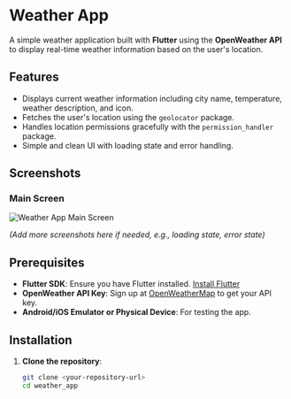# Weather App

A simple weather application built with **Flutter** using the **OpenWeather API** to display real-time weather information based on the user's location.

## Features
- Displays current weather information including city name, temperature, weather description, and icon.
- Fetches the user's location using the `geolocator` package.
- Handles location permissions gracefully with the `permission_handler` package.
- Simple and clean UI with loading state and error handling.

## Screenshots
### Main Screen
![Weather App Main Screen](screenshots/main_screen.png)

*(Add more screenshots here if needed, e.g., loading state, error state)*

## Prerequisites
- **Flutter SDK**: Ensure you have Flutter installed. [Install Flutter](https://flutter.dev/docs/get-started/install)
- **OpenWeather API Key**: Sign up at [OpenWeatherMap](https://openweathermap.org/) to get your API key.
- **Android/iOS Emulator or Physical Device**: For testing the app.

## Installation
1. **Clone the repository**:
   ```bash
   git clone <your-repository-url>
   cd weather_app